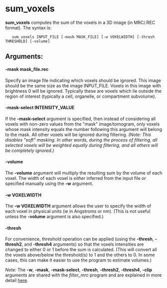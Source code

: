 sum_voxels
===========
**sum_voxels** computes the sum of the voxels in a 3D image
(in MRC/.REC format).  The syntax is:
```
   sum_voxels INPUT_FILE [-mask MASK_FILE] [-w VOXELWIDTH] [-thresh THRESHOLD] [-volume]
```

## Arguments:

#### -mask  mask_file.rec
  Specify an image file indicating which voxels should be ignored.
  This image should be the same size as the image INPUT_FILE.
  Voxels in this image with brightness 0 will be ignored.
  Typically these are voxels which lie outside the region of interest
  (typically a cell, organelle, or compartment subvolume).

#### -mask-select  INTENSITY_VALUE

If the **-mask-select** argument is specified, then instead of considering all
voxels with non-zero values from the "mask" image/tomogram,
only voxels whose mask intensity equals the number following
this argument will belong to the mask.
All other voxels will be ignored during filtering.
*(Note: This disables "soft" masking.  In other words,
  during the process of filtering, all selected voxels will be weighted equally
  during filtering, and all others will be completely ignored.)*

#### -volume
The **-volume** argument will multiply the resulting sum by the
volume of each voxel.  The width of each voxel is *either* inferred from
the input file *or* specified manually using the **-w** argument.

#### -w VOXELWIDTH
The **-w VOXELWIDTH** argument allows the user to specify the width
of each voxel in physical units (ie in Angstroms or nm).
(This is not useful unless the **-volume** argument is also specified.)

#### -thresh
For convenience, threshold operation can be applied
(using the **-thresh**, **-thresh2**, and **-thresh4** arguments)
so that the voxels intensities are changed to either 0 or 1
before the sum is calculated.
(This will convert all the voxels above/below the threshold(s) to 1
 and the others to 0.  In some cases, this can make it easier to
 use the program to estimate volumes.)

*Note:* The **-w**, **-mask**, **-mask-select**,
**-thresh**, **-thresh2**, **-thresh4**, **-clip**
arguments are shared with the *filter_mrc* program
and are explained in more detail [here](./doc_filter_mrc.md).
